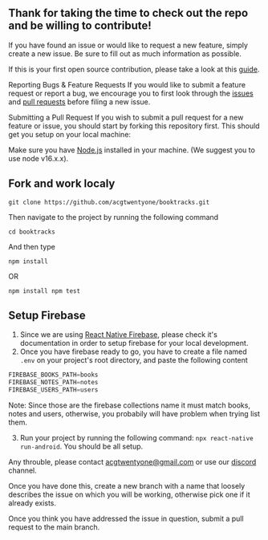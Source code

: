 ## Thank for taking the time to check out the repo and be willing to contribute!

If you have found an issue or would like to request a new feature, simply create a new issue. Be sure to fill out as much information as possible.

If this is your first open source contribution, please take a look at this [guide](https://github.com/freeCodeCamp/how-to-contribute-to-open-source).

Reporting Bugs & Feature Requests If you would like to submit a feature request or report a bug, we encourage you to first look through the [issues](https://github.com/acgtwentyone/booktracks/issues) and [pull requests](https://github.com/acgtwentyone/booktracks/pulls) before filing a new issue.

Submitting a Pull Request If you wish to submit a pull request for a new feature or issue, you should start by forking this repository first. This should get you setup on your local machine:

Make sure you have [Node.js](https://nodejs.org/en/) installed in your machine. (We suggest you to use node v16.x.x). 

## Fork and work localy

```
git clone https://github.com/acgtwentyone/booktracks.git
``` 

Then navigate to the project by running the following command 

```
cd booktracks 
```

And then type

```
npm install
```

OR 

```
npm install npm test
```

## Setup Firebase

1. Since we are using [React Native Firebase](https://rnfirebase.io/), please check it's documentation in order to setup firebase for your local development.
2. Once you have firebase ready to go, you have to create a file named ```.env``` on your project's root directory, and paste the following content 

```javascript 
FIREBASE_BOOKS_PATH=books
FIREBASE_NOTES_PATH=notes
FIREBASE_USERS_PATH=users
```

Note: Since those are the firebase collections name it must match books, notes and users, otherwise, you probabily will have problem when trying list them.

3. Run your project by running the following command: ```npx react-native run-android```. You should be all setup. 

Any throuble, please contact [acgtwentyone@gmail.com](mailto:acgtwentyone@gmail.com) or use our [discord](https://discord.gg/UnbhMw9D) channel.

Once you have done this, create a new branch with a name that loosely describes the issue on which you will be working, otherwise pick one if it already exists. 

Once you think you have addressed the issue in question, submit a pull request to the main branch.

